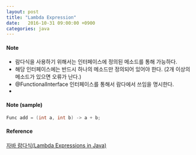 ```yaml
---
layout: post
title: "Lambda Expression"
date:   2016-10-31 09:00:00 +0900
categories: java
---
```


#### Note
- 람다식을 사용하기 위해서는 인터페이스에 정의된 메소드를 통해 가능하다.
- 해당 인터페이스에는 반드시 하나의 메소드만 정의되어 있어야 한다. (2개 이상의 메소드가 있으면 오류가 난다.)
- @FunctionalInterface 인터페이스를 통해서 람다에서 쓰임을 명시한다.
- 

#### Note (sample)
~~~java
Func add = (int a, int b) -> a + b;
~~~

#### Reference
[자바 람다식(Lambda Expressions in Java)](http://jdm.kr/blog/181)